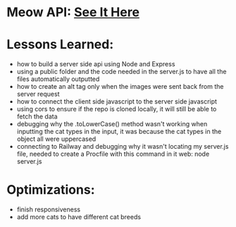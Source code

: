 # Meow API:  <a target="_blank" href="https://meow-api.up.railway.app//">See It Here</a>

# Lessons Learned: 
- how to build a server side api using Node and Express
- using a public folder and the code needed in the server.js to have all the files automatically outputted
- how to create an alt tag only when the images were sent back from the server request
- how to connect the client side javascript to the server side javascript
- using cors to ensure if the repo is cloned locally, it will still be able to fetch the data
- debugging why the .toLowerCase() method wasn't working when inputting the cat types in the input, it was because the cat types in the object all were uppercased
- connecting to Railway and debugging why it wasn't locating my server.js file, needed to create a Procfile with this command in it web: node server.js

# Optimizations:
- finish responsiveness
- add more cats to have different cat breeds
